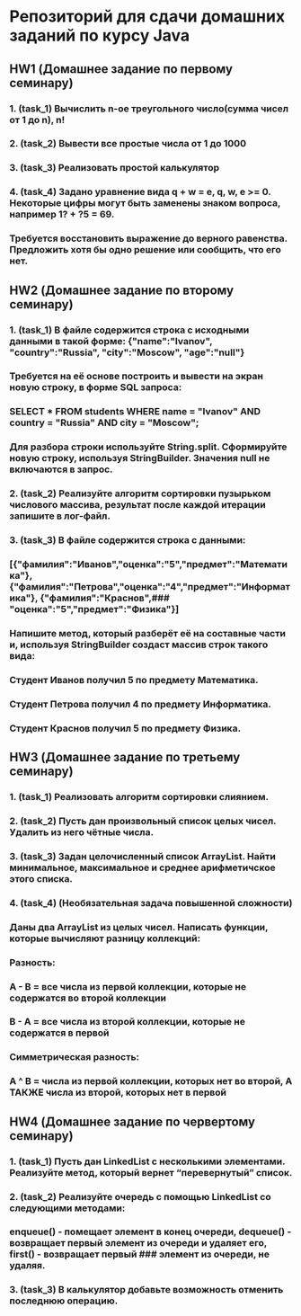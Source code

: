 # Репозиторий для сдачи домашних заданий по курсу Java


## HW1 (Домашнее задание по первому семинару)

### 1. (task_1) Вычислить n-ое треугольного число(сумма чисел от 1 до n), n! 
### 2. (task_2) Вывести все простые числа от 1 до 1000 
### 3. (task_3) Реализовать простой калькулятор
### 4. (task_4) Задано уравнение вида q + w = e, q, w, e >= 0.  Некоторые цифры могут быть заменены знаком вопроса, например 1? + ?5 = 69. 
###    Требуется восстановить выражение до верного равенства.  Предложить хотя бы одно решение или сообщить, что его нет.


## HW2 (Домашнее задание по второму семинару) 

### 1. (task_1) В файле содержится строка с исходными данными в такой форме: {"name":"Ivanov", "country":"Russia", "city":"Moscow", "age":"null"}
###    Требуется на её основе построить и вывести на экран новую строку, в форме SQL запроса:
###    SELECT * FROM students WHERE name = "Ivanov" AND country = "Russia" AND city = "Moscow";
###    Для разбора строки используйте String.split. Сформируйте новую строку, используя StringBuilder. Значения null не включаются в запрос.
### 2. (task_2) Реализуйте алгоритм сортировки пузырьком числового массива, результат после каждой итерации запишите в лог-файл. 
### 3. (task_3) В файле содержится строка с данными:
###    [{"фамилия":"Иванов","оценка":"5","предмет":"Математика"}, {"фамилия":"Петрова","оценка":"4","предмет":"Информатика"}, {"фамилия":"Краснов",###    "оценка":"5","предмет":"Физика"}]
###    Напишите метод, который разберёт её на составные части и, используя StringBuilder создаст массив строк такого вида:
###    Студент Иванов получил 5 по предмету Математика.
###    Студент Петрова получил 4 по предмету Информатика.
###    Студент Краснов получил 5 по предмету Физика.


## HW3 (Домашнее задание по третьему семинару)

### 1. (task_1) Реализовать алгоритм сортировки слиянием.
### 2. (task_2) Пусть дан произвольный список целых чисел. Удалить из него чётные числа.
### 3. (task_3) Задан целочисленный список ArrayList. Найти минимальное, максимальное и среднее арифметичское этого списка.
### 4. (task_4)  (Необязательная задача повышенной сложности)
###    Даны два ArrayList из целых чисел. Написать функции, которые вычисляют разницу коллекций:
###    Разность:
###    A - B = все числа из первой коллекции, которые не содержатся во второй коллекции
###    B - A = все числа из второй коллекции, которые не содержатся в первой
###    Симметрическая разность:
###    A ^ B = числа из первой коллекции, которых нет во второй, А ТАКЖЕ числа из второй, которых нет в первой


## HW4 (Домашнее задание по червертому семинару)

### 1. (task_1) Пусть дан LinkedList с несколькими элементами. Реализуйте метод, который вернет “перевернутый” список.
### 2. (task_2) Реализуйте очередь с помощью LinkedList со следующими методами:
###    enqueue() - помещает элемент в конец очереди, dequeue() - возвращает первый элемент из очереди и удаляет его, first() - возвращает первый ###    элемент из очереди, не удаляя.
### 3. (task_3) В калькулятор добавьте возможность отменить последнюю операцию.